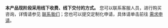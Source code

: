 **本产品现阶段采用线下收费、线下交付的方式。**
您可以联系客服人员，进行购买咨询，详情请参见 [联系我们](https://cloud.tencent.com/document/product/1559/70591)；您也可以提交定制化申请，具体请单击前往 [需求申请](https://cloud.tencent.com/apply/p/m233k74eoc)。
